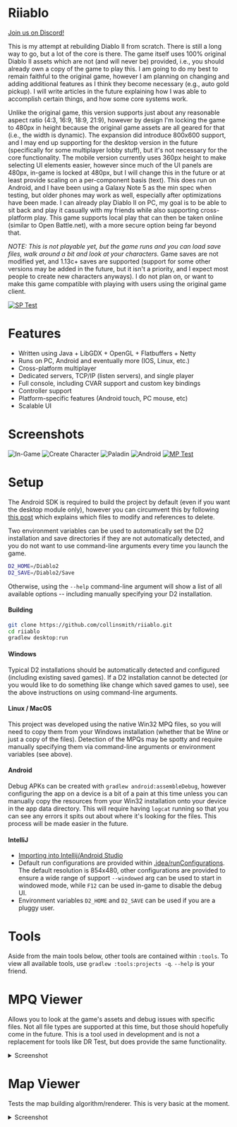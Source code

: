 # Riiablo

[Join us on Discord!](https://discord.gg/qRbWYNM)

This is my attempt at rebuilding Diablo II from scratch. There is still a long
way to go, but a lot of the core is there. The game itself uses 100% original
Diablo II assets which are not (and will never be) provided, i.e., you should
already own a copy of the game to play this. I am going to do my best to remain
faithful to the original game, however I am planning on changing and adding
additional features as I think they become necessary (e.g., auto gold pickup).
I will write articles in the future explaining how I was able to accomplish
certain things, and how some core systems work.

Unlike the original game, this version supports just about any reasonable
aspect ratio (4:3, 16:9, 18:9, 21:9), however by design I'm locking the game to
480px in height because the original game assets are all geared for that (i.e.,
the width is dynamic). The expansion did introduce 800x600 support, and I may
end up supporting for the desktop version in the future (specifically for some
multiplayer lobby stuff), but it's not necessary for the core functionality. The
mobile version currently uses 360px height to make selecting UI elements easier,
however since much of the UI panels are 480px, in-game is locked at 480px, but I
will change this in the future or at least provide scaling on a per-component
basis (text). This does run on Android, and I have been using a Galaxy Note 5 as
the min spec when testing, but older phones may work as well, especially after
optimizations have been made. I can already play Diablo II on PC, my goal is to
be able to sit back and play it casually with my friends while also supporting
cross-platform play. This game supports local play that can then be taken online
(similar to Open Battle.net), with a more secure option being far beyond that.

*NOTE: This is not playable yet, but the game runs and you can load save files,
walk around a bit and look at your characters.* Game saves are not modified
yet, and 1.13c+ saves are supported (support for some other versions may be
added in the future, but it isn't a priority, and I expect most people to
create new characters anyways). I do not plan on, or want to make this game
compatible with playing with users using the original game client.

[![SP Test](https://media.giphy.com/media/8PoUfw52rtlACeWMbB/giphy.gif)](https://www.youtube.com/watch?v=oKYNsIPr0tY)

# Features
- Written using Java + LibGDX + OpenGL + Flatbuffers + Netty
- Runs on PC, Android and eventually more (IOS, Linux, etc.)
- Cross-platform multiplayer
- Dedicated servers, TCP/IP (listen servers), and single player
- Full console, including CVAR support and custom key bindings
- Controller support
- Platform-specific features (Android touch, PC mouse, etc)
- Scalable UI

# Screenshots
![In-Game](https://raw.githubusercontent.com/collinsmith/diablo/master/screenshots/Clipboard-1.png)
![Create Character](https://raw.githubusercontent.com/collinsmith/diablo/master/screenshots/Clipboard-2.png)
![Paladin](https://raw.githubusercontent.com/collinsmith/diablo/master/screenshots/Clipboard-5.png)
![Android](https://raw.githubusercontent.com/collinsmith/diablo/master/screenshots/Android-1.png)
[![MP Test](https://media.giphy.com/media/U7aXAwLcaQM0lxvPVY/giphy.gif)](https://www.youtube.com/watch?v=B2XhiS_JbIA)

# Setup
The Android SDK is required to build the project by default (even if you want
the desktop module only), however you can circumvent this by following
[this post](https://github.com/collinsmith/riiablo/issues/6#issuecomment-465661949)
which explains which files to modify and references to delete.

Two environment variables can be used to automatically set the D2 installation
and save directories if they are not automatically detected, and you do not want
to use command-line arguments every time you launch the game.
```bash
D2_HOME=/Diablo2
D2_SAVE=/Diablo2/Save
```

Otherwise, using the `--help` command-line argument will show a list of all
available options -- including manually specifying your D2 installation.

#### Building
```bash
git clone https://github.com/collinsmith/riiablo.git
cd riiablo
gradlew desktop:run
```

#### Windows
Typical D2 installations should be automatically detected and configured
(including existing saved games). If a D2 installation cannot be detected (or
you would like to do something like change which saved games to use), see
the above instructions on using command-line arguments.

#### Linux / MacOS
This project was developed using the native Win32 MPQ files, so you will need
to copy them from your Windows installation (whether that be Wine or just a
copy of the files). Detection of the MPQs may be spotty and require manually
specifying them via command-line arguments or environment variables (see above).

#### Android
Debug APKs can be created with `gradlew android:assembleDebug`, however
configuring the app on a device is a bit of a pain at this time unless you can
manually copy the resources from your Win32 installation onto your device in the
app data directory. This will require having `logcat` running so that you can
see any errors it spits out about where it's looking for the files. This process
will be made easier in the future.

#### IntelliJ
- [Importing into Intellij/Android Studio](https://libgdx.badlogicgames.com/documentation/gettingstarted/Importing%20into%20IDE.html#intellij)
- Default run configurations are provided within [.idea/runConfigurations](https://github.com/collinsmith/riiablo/tree/master/.idea/runConfigurations).
The default resolution is 854x480, other configurations are provided to ensure
a wide range of support `--windowed` arg can be used to start in windowed mode,
while `F12` can be used in-game to disable the debug UI.
- Environment variables `D2_HOME` and `D2_SAVE` can be used if you are a pluggy
user.

# Tools
Aside from the main tools below, other tools are contained within `:tools`. To
view all available tools, use `gradlew :tools:projects -q`. `--help` is your
friend.

# MPQ Viewer
Allows you to look at the game's assets and debug issues with specific files.
Not all file types are supported at this time, but those should hopefully come
in the future. This is a tool used in development and is not a replacement for
tools like DR Test, but does provide the same functionality.
<details>
	<summary>Screenshot</summary>
	<img src="https://raw.githubusercontent.com/collinsmith/diablo/master/screenshots/Clipboard-3.png" alt="MPQ Viewer">
</details>

# Map Viewer
Tests the map building algorithm/renderer. This is very basic at the moment.
<details>
	<summary>Screenshot</summary>
	<img src="https://raw.githubusercontent.com/collinsmith/diablo/master/screenshots/Clipboard-4.png" alt="Map Builder">
</details>
